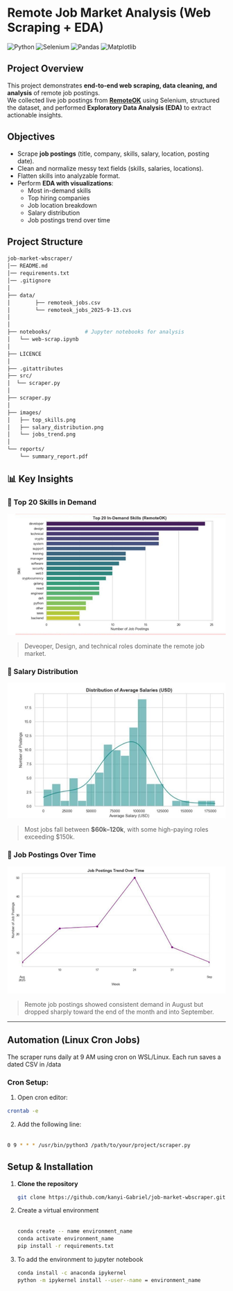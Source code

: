 # Remote Job Market Analysis (Web Scraping + EDA)

![Python](https://img.shields.io/badge/Python-3.10-blue?logo=python&logoColor=white)
![Selenium](https://img.shields.io/badge/Selenium-Automation-brightgreen?logo=selenium&logoColor=white)
![Pandas](https://img.shields.io/badge/Pandas-Data%20Analysis-purple?logo=pandas)
![Matplotlib](https://img.shields.io/badge/Matplotlib-Visualization-orange?logo=plotly&logoColor=white)


##  Project Overview
This project demonstrates **end-to-end web scraping, data cleaning, and analysis** of remote job postings.  
We collected live job postings from **[RemoteOK](https://remoteok.com/)** using Selenium, structured the dataset, and performed **Exploratory Data Analysis (EDA)** to extract actionable insights.


##  Objectives
- Scrape **job postings** (title, company, skills, salary, location, posting date).  
- Clean and normalize messy text fields (skills, salaries, locations).  
- Flatten skills into analyzable format.  
- Perform **EDA with visualizations**:
  - Most in-demand skills  
  - Top hiring companies  
  - Job location breakdown  
  - Salary distribution  
  - Job postings trend over time  


## Project Structure
```bash
job-market-wbscraper/
│── README.md
│── requirements.txt
│── .gitignore
│
├── data/
│        ├── remoteok_jobs.csv
│        └── remoteok_jobs_2025-9-13.cvs           
│   
│
├── notebooks/           # Jupyter notebooks for analysis
│   └── web-scrap.ipynb
│
├── LICENCE               
│
├── .gitattributes
├── src/                    
│  └── scraper.py              
│
├── scraper.py
│
├── images/              
│   ├── top_skills.png
│   ├── salary_distribution.png
│   └── jobs_trend.png
│
└── reports/             
    └── summary_report.pdf
```


## 📊 Key Insights
### 🔹 Top 20 Skills in Demand
![Top Skills](images/top_skills.jpg)

> Deveoper, Design, and technical roles dominate the remote job market.

### 🔹 Salary Distribution
![Salary Distribution](images/salary_distribution.jpg)

> Most jobs fall between **$60k–120k**, with some high-paying roles exceeding $150k.

### 🔹 Job Postings Over Time
![Jobs Trend](images/jobs_trend.jpg)

> Remote job postings showed consistent demand in August but dropped sharply toward the end of the month and into September.

---
## Automation (Linux Cron Jobs)

The scraper runs daily at 9 AM using cron on WSL/Linux. Each run saves a dated CSV in /data
### Cron Setup:

1. Open cron editor:
``` bash
crontab -e
```
2. Add the following line:
```bash

0 9 * * * /usr/bin/python3 /path/to/your/project/scraper.py
```


##  Setup & Installation

1. **Clone the repository**
   ```bash
   git clone https://github.com/kanyi-Gabriel/job-market-wbscraper.git
   
2. Create a virtual environment
    ```bash

   conda create -- name environment_name
   conda activate environment_name
   pip install -r requirements.txt
    
3. To add the environment to jupyter notebook
    ```bash
    conda install -c anaconda ipykernel
    python -m ipykernel install --user--name = environment_name

